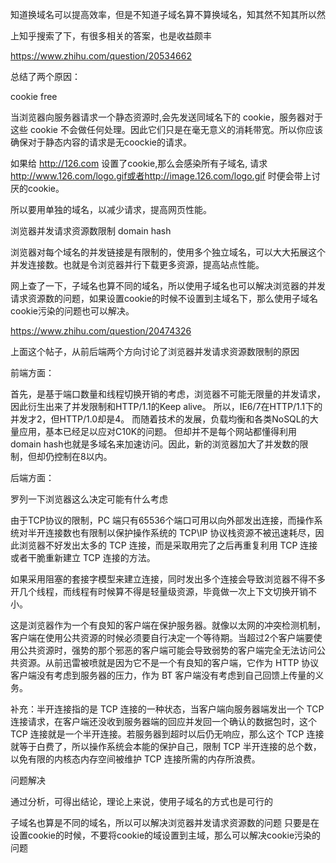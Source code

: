 知道换域名可以提高效率，但是不知道子域名算不算换域名，知其然不知其所以然

上知乎搜索了下，有很多相关的答案，也是收益颇丰

https://www.zhihu.com/question/20534662

总结了两个原因：

cookie free

当浏览器向服务器请求一个静态资源时,会先发送同域名下的 cookie，服务器对于这些 cookie 不会做任何处理。因此它们只是在毫无意义的消耗带宽。所以你应该确保对于静态内容的请求是无coockie的请求。

如果给 http://126.com 设置了cookie,那么会感染所有子域名, 请求 http://www.126.com/logo.gif或者http://image.126.com/logo.gif 时便会带上讨厌的cookie。

所以要用单独的域名，以减少请求，提高网页性能。

浏览器并发请求资源数限制 domain hash

浏览器对每个域名的并发链接是有限制的，使用多个独立域名，可以大大拓展这个并发连接数。也就是令浏览器并行下载更多资源，提高站点性能。

网上查了一下，子域名也算不同的域名，所以使用子域名也可以解决浏览器的并发请求资源数的问题，如果设置cookie的时候不设置到主域名下，那么使用子域名cookie污染的问题也可以解决。

https://www.zhihu.com/question/20474326

上面这个帖子，从前后端两个方向讨论了浏览器并发请求资源数限制的原因

前端方面：

首先，是基于端口数量和线程切换开销的考虑，浏览器不可能无限量的并发请求，因此衍生出来了并发限制和HTTP/1.1的Keep alive。 所以，IE6/7在HTTP/1.1下的并发才2，但HTTP/1.0却是4。 而随着技术的发展，负载均衡和各类NoSQL的大量应用，基本已经足以应对C10K的问题。 但却并不是每个网站都懂得利用domain hash也就是多域名来加速访问。因此，新的浏览器加大了并发数的限制，但却仍控制在8以内。

后端方面：

罗列一下浏览器这么决定可能有什么考虑

由于TCP协议的限制，PC 端只有65536个端口可用以向外部发出连接，而操作系统对半开连接数也有限制以保护操作系统的 TCP\IP 协议栈资源不被迅速耗尽，因此浏览器不好发出太多的 TCP 连接，而是采取用完了之后再重复利用 TCP 连接或者干脆重新建立 TCP 连接的方法。

如果采用阻塞的套接字模型来建立连接，同时发出多个连接会导致浏览器不得不多开几个线程，而线程有时候算不得是轻量级资源，毕竟做一次上下文切换开销不小。

这是浏览器作为一个有良知的客户端在保护服务器。就像以太网的冲突检测机制，客户端在使用公共资源的时候必须要自行决定一个等待期。当超过2个客户端要使用公共资源时，强势的那个邪恶的客户端可能会导致弱势的客户端完全无法访问公共资源。从前迅雷被喷就是因为它不是一个有良知的客户端，它作为 HTTP 协议客户端没有考虑到服务器的压力，作为 BT 客户端没有考虑到自己回馈上传量的义务。

补充：半开连接指的是 TCP 连接的一种状态，当客户端向服务器端发出一个 TCP 连接请求，在客户端还没收到服务器端的回应并发回一个确认的数据包时，这个 TCP 连接就是一个半开连接。若服务器到超时以后仍无响应，那么这个 TCP 连接就等于白费了，所以操作系统会本能的保护自己，限制 TCP 半开连接的总个数，以免有限的内核态内存空间被维护 TCP 连接所需的内存所浪费。

问题解决

通过分析，可得出结论，理论上来说，使用子域名的方式也是可行的

子域名也算是不同的域名，所以可以解决浏览器并发请求资源数的问题
只要是在设置cookie的时候，不要将cookie的域设置到主域，那么可以解决cookie污染的问题
